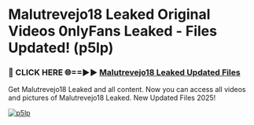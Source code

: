 # Malutrevejo18 Leaked Original Videos 0nlyFans Leaked - Files Updated! (p5lp)

<h3>🔴 CLICK HERE 🌐==►► <a href="https://tinyurl.com/3hn5wdd3" rel="nofollow">Malutrevejo18 Leaked Updated Files</a></h3>

Get Malutrevejo18 Leaked and all content. Now you can access all videos and pictures of Malutrevejo18 Leaked. New Updated Files 2025!

[![p5lp](https://i.imgur.com/4HnBqBT.gif)](https://tinyurl.com/3hn5wdd3)
